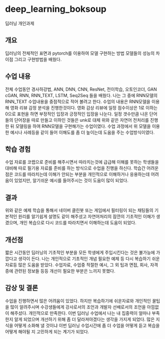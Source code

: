 # deep_learning_boksoup
딥러닝 개인과제

## 개요
딥러닝의 전체적인 표면과 pytorch를 이용하여 모델 구현하는 방법 모델들의 성능의 차이점 그리고 구현방법을 배웠다.

## 수업 내용
전체 수업동안 경사하강법, ANN, DNN, CNN, ResNet, 전이학습, 오토인코더, GAN cGAN, RNN, RNN_TEXT, LSTM, Seq2Seq 들을 배웠다. 나는 그 중에 RNN모델의 RNN_TEXT 수업내용을 중점적으로 적어 볼려고 한다. 수업의 내용은 RNN모델을 이용해 영화 리뷰 감정 분석을 진행한것이다. 영화 감상 리뷰에 일정 점수이상은 1로 이하는 0으로 표현을 하면 부정적인 입장과 긍정적인 입장을 나눈다. 일정 갯수만큼 나온 단어들의 단어장을 따로 만들고 이하인 것들은 unk로 대체 위와 같은 자연어 전처리를 진행한 뒤 모델링을 하여 RNN모델을 구현해가는 수업이였다. 수업 과정에서 위 모델을 이용한 예시나 사례등을 같이 들어 이해도를 좀 더 높이는데 도움을 주는 수업방식이였다.

## 학습 경험
수업 자료를 코랩으로 준비를 해주시면서 따라치는것에 급급해 이해를 못하는 학생들을 대비해 따로 필기용 자료를 준비를 하는 방식으로 수업을 진행을 하신다. 학습간 어려운 점은 코드를 따라치는데 이해가 안되는 부분을 개인적으로 이해하거나 응용하는데 어려움이 있었지만, 알기쉬운 예시를 들어주시는 것이 도움이 많이 되었다.

## 결과
위와 같은 예제 학습을 통해서 네이버 클린봇 또는 게임에서 필터링이 되는 채팅들의 기본적인 원리를 알기쉽게 설명도 같이 해주셨고 자연어처리의 잠깐의 기초적인 이해가 생겼으며, 개인 복습으로 다시 코드를 따라치면서 이해하는데 도움이 되었다.

## 개선점
짧은 시간동안 딥러닝의 기초적인 부분을 모든 학생에게 주입시킨다는 것은 불가능에 가깝다고 생각이 든다. 나는 개인적으로 기초적인 개념 필요한 예제 등 다시 복습하기 쉬운 자료등 많은 도움을 받았다. 수업자료, 수업중 적절한 예시, 그 외 팁과 면접, 회사, 자격증에 관련된 정보들 등등 개선이 필요한 부분은 느끼지 못했다.

## 감상 및 결론
수업을 진행하면서 많은 어려움이 있었다. 하지만 복습하기에 쉬운자료와 개인적인 꿀팁을 많이 알려주시며 수강생들에게 강사로서의 조언과 개발자 선배로서의 조언을 아낌없이 해주셨다. 개인적으로 만족한다. 이번 딥러닝 수업에서 나는 내 집중력이 얼마나 부족한지 알게 되었으며 개선하기 위해 좀 더 달라져야겠다는 생각을 가지게 되었다. 많은 지식을 어떻게 소화해 낼 것이냐 이번 딥러닝 수업시간에 좀 더 수업을 어떻게 듣고 복습을 어떻게 해야될 지 고민하게 되는 계기가 되었다.
